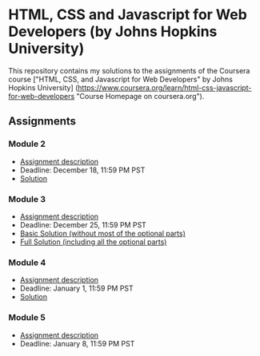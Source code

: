 # HTML, CSS and Javascript for Web Developers (by Johns Hopkins University)

This repository contains my solutions to the assignments of the Coursera course
["HTML, CSS, and Javascript for Web Developers" by Johns Hopkins University]
(https://www.coursera.org/learn/html-css-javascript-for-web-developers "Course
Homepage on coursera.org").

## Assignments

### Module 2
* [Assignment description](./descriptions/assignment2/Assignment-2.md)
* Deadline: December 18, 11:59 PM PST
* [Solution](https://goggle.github.io/Coursera_HTML-CSS-Javascript-for-Web-Developers/module2_solution/)

### Module 3
* [Assignment description](./descriptions/assignment3/Assignment-3.md)
* Deadline: December 25, 11:59 PM PST
* [Basic Solution (without most of the optional parts)](https://goggle.github.io/Coursera_HTML-CSS-Javascript-for-Web-Developers/module3_solution/index_basic.html)
* [Full Solution (including all the optional parts)](https://goggle.github.io/Coursera_HTML-CSS-Javascript-for-Web-Developers/module3_solution/)

### Module 4
* [Assignment description](./descriptions/assignment4/Assignment-4.md)
* Deadline: January 1, 11:59 PM PST
* [Solution](https://goggle.github.io/Coursera_HTML-CSS-Javascript-for-Web-Developers/module4_solution/)

### Module 5
* [Assignment description](./descriptions/assignment5/Assignment-5.md)
* Deadline: January 8, 11:59 PM PST
